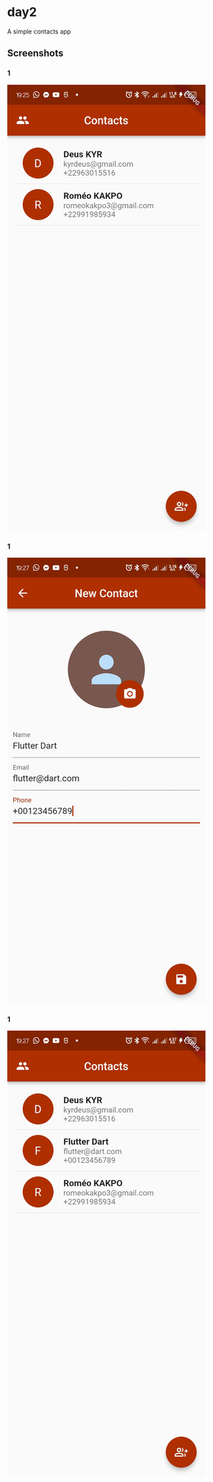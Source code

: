 # day2

A simple contacts app

## Screenshots

### 1

![image](assets/3.jpg)

### 1

![image](assets/4.jpg)

### 1

![image](assets/5.jpg)
